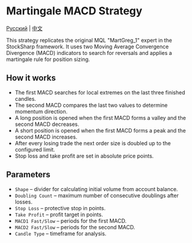 # Martingale MACD Strategy
[Русский](README_ru.md) | [中文](README_cn.md)

This strategy replicates the original MQL "MartGreg_1" expert in the StockSharp framework. It uses two Moving Average Convergence Divergence (MACD) indicators to search for reversals and applies a martingale rule for position sizing.

## How it works

- The first MACD searches for local extremes on the last three finished candles.
- The second MACD compares the last two values to determine momentum direction.
- A long position is opened when the first MACD forms a valley and the second MACD decreases.
- A short position is opened when the first MACD forms a peak and the second MACD increases.
- After every losing trade the next order size is doubled up to the configured limit.
- Stop loss and take profit are set in absolute price points.

## Parameters

- `Shape` – divider for calculating initial volume from account balance.
- `Doubling Count` – maximum number of consecutive doublings after losses.
- `Stop Loss` – protective stop in points.
- `Take Profit` – profit target in points.
- `MACD1 Fast/Slow` – periods for the first MACD.
- `MACD2 Fast/Slow` – periods for the second MACD.
- `Candle Type` – timeframe for analysis.

